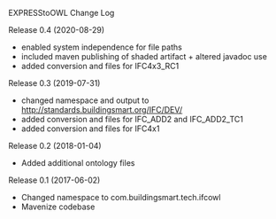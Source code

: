 EXPRESStoOWL Change Log

Release 0.4 (2020-08-29)
- enabled system independence for file paths
- included maven publishing of shaded artifact + altered javadoc use
- added conversion and files for IFC4x3_RC1

Release 0.3 (2019-07-31)
- changed namespace and output to http://standards.buildingsmart.org/IFC/DEV/
- added conversion and files for IFC_ADD2 and IFC_ADD2_TC1
- added conversion and files for IFC4x1

Release 0.2 (2018-01-04)
- Added additional ontology files

Release 0.1 (2017-06-02)
- Changed namespace to com.buildingsmart.tech.ifcowl
- Mavenize codebase
